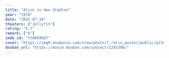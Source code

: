 ```yaml
---
title: "Alice in den Städten"
year: "1974"
date: "2025-07-18"
theaters: ["Jellyfin"]
rating: "5-t"
remark: ["6"]
imdb_id: "tt0069687"
cover: "https://img9.doubanio.com/view/photo/l_ratio_poster/public/p2187692526.jpg"
douban_url: "https://movie.douban.com/subject/1293306/"
---
```

